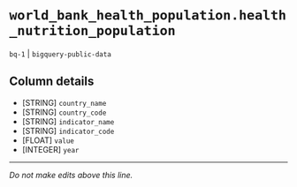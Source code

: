 # `world_bank_health_population.health_nutrition_population`
`bq-1` | `bigquery-public-data`

## Column details
* [STRING]    `country_name`
* [STRING]    `country_code`
* [STRING]    `indicator_name`
* [STRING]    `indicator_code`
* [FLOAT]     `value`
* [INTEGER]   `year`

-------------------------------------------------------------------------------
*Do not make edits above this line.*
